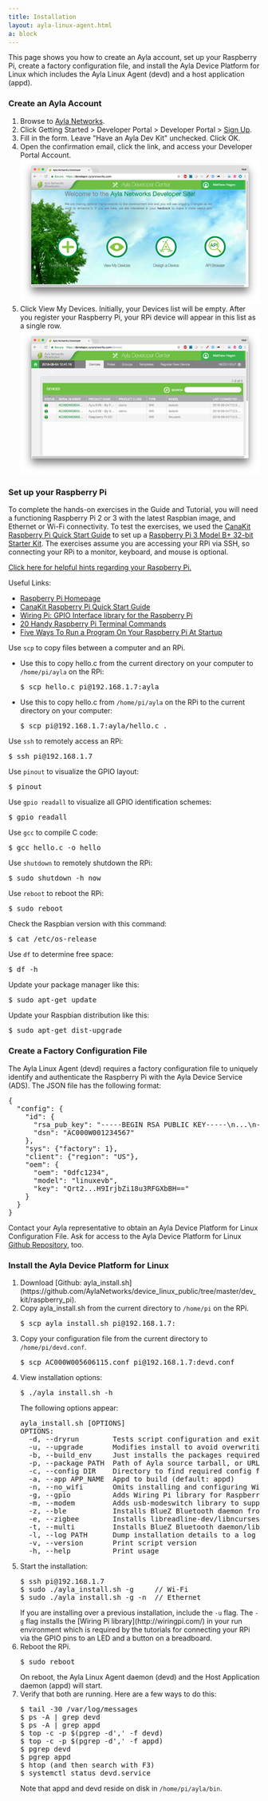 ```yaml
---
title: Installation
layout: ayla-linux-agent.html
a: block
---
```


This page shows you how to create an Ayla account, set up your Raspberry Pi, create a factory configuration file, and install the Ayla Device Platform for Linux which includes the Ayla Linux Agent (devd) and a host application (appd).

### Create an Ayla Account

<ol>
<li>Browse to <a href="">Ayla Networks</a>.</li>
<li>Click Getting Started > Developer Portal > Developer Portal > <a href="https://developer.aylanetworks.com/registrations/new">Sign Up</a>.</li>
<li>Fill in the form. Leave "Have an Ayla Dev Kit" unchecked. Click OK.</li>
<li>Open the confirmation email, click the link, and access your Developer Portal Account.
<div class="row">
<div class="col-lg-8 col-md-10 col-sm-12">
<img class="img-fluid" src="dev-portal-001.jpg">
</div>
</div>
</li>
<li>Click View My Devices. Initially, your Devices list will be empty. After you register your Raspberry Pi, your RPi device will appear in this list as a single row.
<div class="row">
<div class="col-lg-8 col-md-10 col-sm-12">
<img class="img-fluid" src="dev-portal-002.jpg">
</div>
</div>
</li>
</ol>

### Set up your Raspberry Pi

To complete the hands-on exercises in the Guide and Tutorial, you will need a functioning Raspberry Pi 2 or 3 with the latest Raspbian image, and Ethernet or Wi-Fi connectivity. To test the exercises, we used the [CanaKit Raspberry Pi Quick Start Guide](https://www.canakit.com/Media/CanaKit-Raspberry-Pi-Quick-Start-Guide-3.2.pdf) to set up a [Raspberry Pi 3 Model B+ 32-bit Starter Kit](https://www.canakit.com/raspberry-pi-3-model-b-plus-starter-kit.html). The exercises assume you are accessing your RPi via SSH, so connecting your RPi to a monitor, keyboard, and mouse is optional. 

<a class="btn btn-primary" data-toggle="collapse" href="#rpi-help" role="button">Click here for helpful hints regarding your Raspberry Pi.</a>

<div class="collapse" id="rpi-help">
<div class="card card-body hspace">
<p>Useful Links:</p>
<ul>
<li><a href="https://www.raspberrypi.org/">Raspberry Pi Homepage</a></li>
<li><a href="https://www.canakit.com/Media/CanaKit-Raspberry-Pi-Quick-Start-Guide-3.2.pdf">CanaKit Raspberry Pi Quick Start Guide</a></li>
<li><a href="http://wiringpi.com/">Wiring Pi: GPIO Interface library for the Raspberry Pi</a></li>
<li><a href="https://www.lifewire.com/raspberry-pi-terminal-commands-4054108">20 Handy Raspberry Pi Terminal Commands</a></li>
<li><a href="https://www.dexterindustries.com/howto/run-a-program-on-your-raspberry-pi-at-startup/">Five Ways To Run a Program On Your Raspberry Pi At Startup</a></li>
</ul>

<p>Use <code>scp</code> to copy files between a computer and an RPi.</p>
<ul>
<li>Use this to copy hello.c from the current directory on your computer to <code>/home/pi/ayla</code> on the RPi:
<pre>
$ scp hello.c pi@192.168.1.7:ayla
</pre>
</li>
<li>Use this to copy hello.c from <code>/home/pi/ayla</code> on the RPi to the current directory on your computer:
<pre>
$ scp pi@192.168.1.7:ayla/hello.c .
</pre>
</li>
</ul>

<p>Use <code>ssh</code> to remotely access an RPi:</p>
<pre>
$ ssh pi@192.168.1.7
</pre>

<p>Use <code>pinout</code> to visualize the GPIO layout:</p>
<pre>
$ pinout
</pre>

<p>Use <code>gpio readall</code> to visualize all GPIO identification schemes:</p>
<pre>
$ gpio readall
</pre>

<p>Use <code>gcc</code> to compile C code:</p>
<pre>
$ gcc hello.c -o hello
</pre>

<p>Use <code>shutdown</code>  to remotely shutdown the RPi:</p>
<pre>
$ sudo shutdown -h now
</pre>

<p>Use <code>reboot</code>  to reboot the RPi:</p>
<pre>
$ sudo reboot
</pre>

<p>Check the Raspbian version with this command:</p>
<pre>
$ cat /etc/os-release
</pre>

<p>Use <code>df</code> to determine free space:</p>
<pre>
$ df -h
</pre>

<p>Update your package manager like this:</p>
<pre>
$ sudo apt-get update
</pre>

<p>Update your Raspbian distribution like this:</p>
<pre>
$ sudo apt-get dist-upgrade
</pre>

</div>
</div>

### Create a Factory Configuration File

The Ayla Linux Agent (devd) requires a factory configuration file to uniquely identify and authenticate the Raspberry Pi with the Ayla Device Service (ADS). The JSON file has the following format:

<pre>
{
  "config": {
    "id": {
      "rsa_pub_key": "-----BEGIN RSA PUBLIC KEY-----\n...\n-----END RSA PUBLIC KEY-----\n",
      "dsn": "AC000W001234567"
    },
    "sys": {"factory": 1},
    "client": {"region": "US"},
    "oem": {
      "oem": "0dfc1234",
      "model": "linuxevb",
      "key": "Qrt2...H9IrjbZi18u3RFGXbBH=="
    }
  }
}
</pre>

Contact your Ayla representative to obtain an Ayla Device Platform for Linux Configuration File. Ask for access to the Ayla Device Platform for Linux [Github Repository](https://github.com/AylaNetworks/device_linux_public), too.

### Install the Ayla Device Platform for Linux
<ol>
<li>Download [Github: ayla_install.sh](https://github.com/AylaNetworks/device_linux_public/tree/master/dev_kit/raspberry_pi).</li>
<li>Copy ayla_install.sh from the current directory to <code>/home/pi</code> on the RPi.
<pre>
$ scp ayla_install.sh pi@192.168.1.7:
</pre>
</li>
<li>Copy your configuration file from the current directory to <code>/home/pi/devd.conf</code>.<pre>
$ scp AC000W005606115.conf pi@192.168.1.7:devd.conf
</pre>
</li>
<li>View installation options:
<pre>
$ ./ayla_install.sh -h
</pre>
The following options appear:
<pre>
ayla_install.sh [OPTIONS]
OPTIONS:
  -d, --dryrun        Tests script configuration and exits without modifying the system
  -u, --upgrade       Modifies install to avoid overwriting existing config
  -b, --build_env     Just installs the packages required to compile Ayla modules
  -p, --package PATH  Path of Ayla source tarball, or URL to GIT repo (default: device_linux_public.git)
  -c, --config DIR    Directory to find required config files (default: /home/pi/)
  -a, --app APP_NAME  Appd to build (default: appd)
  -n, --no_wifi       Omits installing and configuring Wi-Fi-specific components
  -g, --gpio          Adds Wiring Pi library for Raspberry Pi
  -m, --modem         Adds usb-modeswitch library to support USB connected [cellular] modems
  -z, --ble           Installs BlueZ Bluetooth daemon from source to enable full BLE support
  -e, --zigbee        Installs libreadline-dev/libncurses-dev to enable full ZigBee support
  -t, --multi         Installs BlueZ Bluetooth daemon/libreadline-dev/libncurses-dev to enable BLE/ZigBee support
  -l, --log PATH      Dump installation details to a log file
  -v, --version       Print script version
  -h, --help          Print usage
</pre>
</li>
<li>Start the installation:
<pre>
$ ssh pi@192.168.1.7
$ sudo ./ayla_install.sh -g     // Wi-Fi
$ sudo ./ayla_install.sh ­-g -n  // Ethernet
</pre>
If you are installing over a previous installation, include the <code>-u</code> flag. The <code>-g</code> flag installs the [Wiring Pi library](http://wiringpi.com/) in your run environment which is required by the tutorials for connecting your RPi via the GPIO pins to an LED and a button on a breadboard.
</li>
<li>Reboot the RPi.
<pre>
$ sudo reboot
</pre>
On reboot, the Ayla Linux Agent daemon (devd) and the Host Application daemon (appd) will start.
</li>
<li>Verify that both are running. Here are a few ways to do this:
<pre>
$ tail -30 /var/log/messages
$ ps -A | grep devd
$ ps -A | grep appd
$ top -c -p $(pgrep -d',' -f devd)
$ top -c -p $(pgrep -d',' -f appd)
$ pgrep devd
$ pgrep appd
$ htop (and then search with F3)
$ systemctl status devd.service
</pre>
Note that appd and devd reside on disk in <code>/home/pi/ayla/bin</code>.
</li>
</ol>
